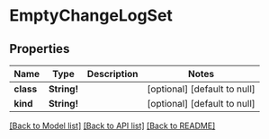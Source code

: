 # EmptyChangeLogSet

## Properties
Name | Type | Description | Notes
------------ | ------------- | ------------- | -------------
**class** | **String!** |  | [optional] [default to null]
**kind** | **String!** |  | [optional] [default to null]

[[Back to Model list]](../README.md#documentation-for-models) [[Back to API list]](../README.md#documentation-for-api-endpoints) [[Back to README]](../README.md)


